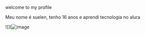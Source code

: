 welcome to my profile

Meu nome é suelen, tenho 16 anos e aprendi tecnologia no alura 

![](![image](https://media1.tenor.com/m/bj3j5tPyVGsAAAAC/taylor-swift-taylor.gif)

